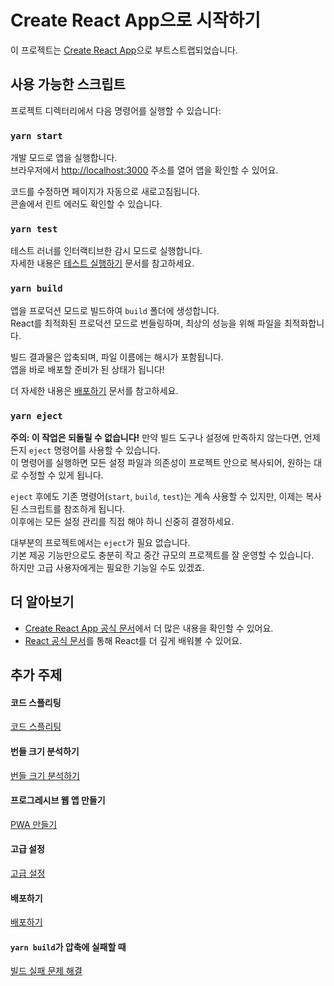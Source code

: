 # Create React App으로 시작하기
이 프로젝트는 [Create React App](https://github.com/facebook/create-react-app)으로 부트스트랩되었습니다.

## 사용 가능한 스크립트
프로젝트 디렉터리에서 다음 명령어를 실행할 수 있습니다:

### `yarn start`
개발 모드로 앱을 실행합니다.  
브라우저에서 [http://localhost:3000](http://localhost:3000) 주소를 열어 앱을 확인할 수 있어요.

코드를 수정하면 페이지가 자동으로 새로고침됩니다.  
콘솔에서 린트 에러도 확인할 수 있습니다.

### `yarn test`
테스트 러너를 인터랙티브한 감시 모드로 실행합니다.  
자세한 내용은 [테스트 실행하기](https://facebook.github.io/create-react-app/docs/running-tests) 문서를 참고하세요.

### `yarn build`
앱을 프로덕션 모드로 빌드하여 `build` 폴더에 생성합니다.  
React를 최적화된 프로덕션 모드로 번들링하며, 최상의 성능을 위해 파일을 최적화합니다.

빌드 결과물은 압축되며, 파일 이름에는 해시가 포함됩니다.  
앱을 바로 배포할 준비가 된 상태가 됩니다!

더 자세한 내용은 [배포하기](https://facebook.github.io/create-react-app/docs/deployment) 문서를 참고하세요.

### `yarn eject`
**주의: 이 작업은 되돌릴 수 없습니다!**
만약 빌드 도구나 설정에 만족하지 않는다면, 언제든지 `eject` 명령어를 사용할 수 있습니다.  
이 명령어를 실행하면 모든 설정 파일과 의존성이 프로젝트 안으로 복사되어, 원하는 대로 수정할 수 있게 됩니다.

`eject` 후에도 기존 명령어(`start`, `build`, `test`)는 계속 사용할 수 있지만, 이제는 복사된 스크립트를 참조하게 됩니다.  
이후에는 모든 설정 관리를 직접 해야 하니 신중히 결정하세요.

대부분의 프로젝트에서는 `eject`가 필요 없습니다.  
기본 제공 기능만으로도 충분히 작고 중간 규모의 프로젝트를 잘 운영할 수 있습니다.  
하지만 고급 사용자에게는 필요한 기능일 수도 있겠죠.

## 더 알아보기
- [Create React App 공식 문서](https://facebook.github.io/create-react-app/docs/getting-started)에서 더 많은 내용을 확인할 수 있어요.
- [React 공식 문서](https://reactjs.org/)를 통해 React를 더 깊게 배워볼 수 있어요.

## 추가 주제

#### 코드 스플리팅
[코드 스플리팅](https://facebook.github.io/create-react-app/docs/code-splitting)

#### 번들 크기 분석하기
[번들 크기 분석하기](https://facebook.github.io/create-react-app/docs/analyzing-the-bundle-size)

#### 프로그레시브 웹 앱 만들기
[PWA 만들기](https://facebook.github.io/create-react-app/docs/making-a-progressive-web-app)

#### 고급 설정
[고급 설정](https://facebook.github.io/create-react-app/docs/advanced-configuration)

#### 배포하기
[배포하기](https://facebook.github.io/create-react-app/docs/deployment)

#### `yarn build`가 압축에 실패할 때
[빌드 실패 문제 해결](https://facebook.github.io/create-react-app/docs/troubleshooting#npm-run-build-fails-to-minify)
